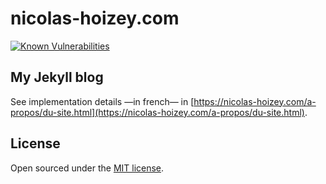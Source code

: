 # nicolas-hoizey.com

[![Known Vulnerabilities](https://snyk.io/test/github/nhoizey/nicolas-hoizey.com/badge.svg)](https://snyk.io/test/github/nhoizey/nicolas-hoizey.com)

## My Jekyll blog

See implementation details —in french— in [https://nicolas-hoizey.com/a-propos/du-site.html](https://nicolas-hoizey.com/a-propos/du-site.html).

## License

Open sourced under the [MIT license](LICENSE.md).
